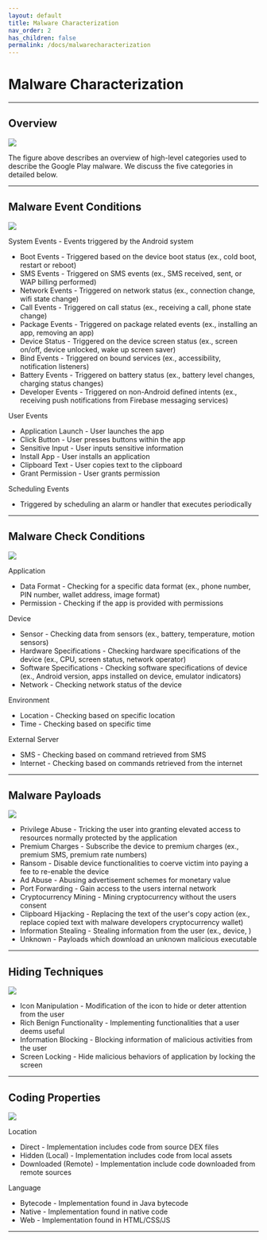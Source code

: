 ```yaml
---
layout: default
title: Malware Characterization
nav_order: 2
has_children: false
permalink: /docs/malwarecharacterization
---
```


# Malware Characterization
---

## Overview

![](../img/characteristic_overview.png)

The figure above describes an overview of high-level categories used to describe the Google Play malware. We discuss the five categories in detailed below.

---

## Malware Event Conditions

![](../img/characteristic_eventconditions.png)

System Events - Events triggered by the Android system
* Boot Events - Triggered based on the device boot status (ex., cold boot, restart or reboot)
* SMS Events - Triggered on SMS events (ex., SMS received, sent, or WAP billing performed)
* Network Events - Triggered on network status (ex., connection change, wifi state change)
* Call Events - Triggered on call status (ex., receiving a call, phone state change)
* Package Events - Triggered on package related events (ex., installing an app, removing an app)
* Device Status - Triggered on the device screen status (ex., screen on/off, device unlocked, wake up screen saver)
* Bind Events - Triggered on bound services (ex., accessibility, notification listeners) 
* Battery Events - Triggered on battery status (ex., battery level changes, charging status changes)
* Developer Events - Triggered on non-Android defined intents (ex., receiving push notifications from Firebase messaging services)

User Events
* Application Launch - User launches the app
* Click Button - User presses buttons within the app
* Sensitive Input - User inputs sensitive information
* Install App - User installs an application
* Clipboard Text - User copies text to the clipboard
* Grant Permission - User grants permission

Scheduling Events
* Triggered by scheduling an alarm or handler that executes periodically

---

## Malware Check Conditions

![](../img/characteristic_checkconditions.png)

Application
* Data Format - Checking for a specific data format (ex., phone number, PIN number, wallet address, image format)
* Permission - Checking if the app is provided with permissions

Device
* Sensor - Checking data from sensors (ex., battery, temperature, motion sensors)
* Hardware Specifications - Checking hardware specifications of the device (ex., CPU, screen status, network operator)
* Software Specifications - Checking software specifications of device (ex., Android version, apps installed on device, emulator indicators)
* Network - Checking network status of the device

Environment
* Location - Checking based on specific location
* Time - Checking based on specific time

External Server
* SMS - Checking based on command retrieved from SMS
* Internet - Checking based on commands retrieved from the internet

---

## Malware Payloads

![](../img/characteristic_payloads.png)

* Privilege Abuse - Tricking the user into granting elevated access to resources normally protected by the application
* Premium Charges - Subscribe the device to premium charges (ex., premium SMS, premium rate numbers)
* Ransom - Disable device functionalities to coerve victim into paying a fee to re-enable the device
* Ad Abuse - Abusing advertisement schemes for monetary value
* Port Forwarding - Gain access to the users internal network
* Cryptocurrency Mining - Mining cryptocurrency without the users consent
* Clipboard Hijacking - Replacing the text of the user's copy action (ex., replace copied text with malware developers cryptocurrency wallet) 
* Information Stealing - Stealing information from the user (ex., device, )
* Unknown - Payloads which download an unknown malicious executable

---


## Hiding Techniques

![](../img/characteristic_hidingtechniques.png)

* Icon Manipulation - Modification of the icon to hide or deter attention from the user
* Rich Benign Functionality - Implementing functionalities that a user deems useful
* Information Blocking - Blocking information of malicious activities from the user
* Screen Locking - Hide malicious behaviors of application by locking the screen

---

## Coding Properties

![](../img/characteristic_codeproperties.png)

Location
* Direct - Implementation includes code from source DEX files
* Hidden (Local) - Implementation includes code from local assets
* Downloaded (Remote) - Implementation include code downloaded from remote sources

Language
* Bytecode - Implementation found in Java bytecode
* Native - Implementation found in native code
* Web - Implementation found in HTML/CSS/JS

---
